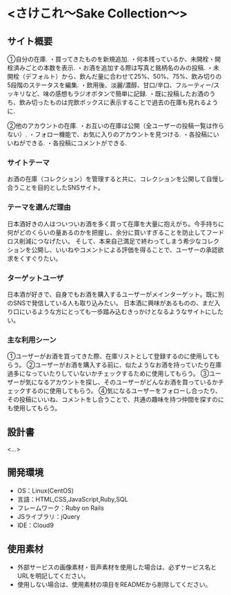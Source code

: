 # <さけこれ〜Sake Collection〜>

## サイト概要

 ①自分の在庫.
  ・買ってきたものを新規追加.
  ・何本残っているか、未開栓・開栓済みごとの本数を表示.
  ・お酒を追加する際は写真と銘柄名のみの投稿.
  ・未開栓（デフォルト）から、飲んだ量に合わせて25%、50%、75%、飲み切りの5段階のステータスを編集.
  ・飲用後、淡麗/濃醇、甘口/辛口、フルーティー/スッキリなど、味の感想もラジオボタンで簡単に記録.
  ・既に投稿したお酒のうち、飲み切ったものは完飲ボックスに表示することで過去の在庫も見れるように.

②他のアカウントの在庫.
  ・お互いの在庫は公開（全ユーザーの投稿一覧は作らない）.
  ・フォロー機能で、お気に入りのアカウントを見つける.
  ・各投稿にいいねができる.
  ・各投稿にコメントができる.

### サイトテーマ
お酒の在庫（コレクション）を管理すると共に、コレクションを公開して自慢し合うことを目的としたSNSサイト。

### テーマを選んだ理由
日本酒好きの人はついついお酒を多く買って在庫を大量に抱えがち。今手持ちに何がどのくらいの量あるのかを把握し、余分に買いすぎることを防止してフードロス削減につなげたい。
そして、本来自己満足で終わってしまう希少なコレクションを公開し、いいねやコメントによる評価を得ることで、ユーザーの承認欲求をくすぐりたい。

### ターゲットユーザ
日本酒が好きで、自身でもお酒を購入するユーザーがメインターゲット。既に別のSNSで発信している人も取り込みたい。
日本酒に興味があるものの、まだ入り口にいるような方にとっても一歩踏み込むきっかけとなるようなサイトにしたい。

### 主な利用シーン
①ユーザーがお酒を買ってきた際、在庫リストとして登録するのに使用してもらう。
②ユーザーがお酒を購入する前に、似たようなお酒を持っていたり在庫過多になっていたりしていないかチェックするために使用してもらう。
③ユーザーが気になるアカウントを探し、そのユーザーがどんなお酒を買っているかチェックするのに使用してもらう。
④気になるユーザーをフォローし合ったり、その投稿にいいね、コメントをし合うことで、共通の趣味を持つ仲間を探すのにも使用してもらう。

## 設計書
<...>

## 開発環境
- OS：Linux(CentOS)
- 言語：HTML,CSS,JavaScript,Ruby,SQL
- フレームワーク：Ruby on Rails
- JSライブラリ：jQuery
- IDE：Cloud9

## 使用素材
- 外部サービスの画像素材・音声素材を使用した場合は、必ずサービス名とURLを明記してください。
- 使用しない場合は、使用素材の項目をREADMEから削除してください。